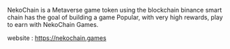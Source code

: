 NekoChain is a Metaverse game token using the blockchain binance smart chain
has the goal of building a game Popular, with very high rewards, play to earn with NekoChain Games.

website : https://nekochain.games
